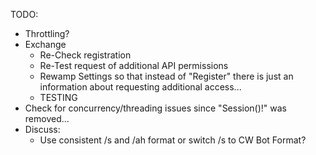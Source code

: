 TODO:
* Throttling?
* Exchange
    * Re-Check registration
    * Re-Test request of additional API permissions
    * Rewamp Settings so that instead of "Register" there is just an information about requesting additional access...
    * TESTING
* Check for concurrency/threading issues since "Session()!" was removed...
* Discuss: 
    * Use consistent /s and /ah format or switch /s to CW Bot Format?
